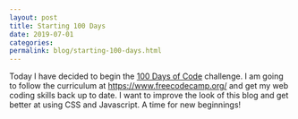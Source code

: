 ```yaml
---
layout: post
title: Starting 100 Days
date: 2019-07-01
categories:
permalink: blog/starting-100-days.html
---
```


Today I have decided to begin the [100 Days of Code](https://www.100daysofcode.com/) challenge. I am going to follow the curriculum at <https://www.freecodecamp.org/> and get my web coding skills back up to date. I want to improve the look of this blog and get better at using CSS and Javascript. A time for new beginnings!
